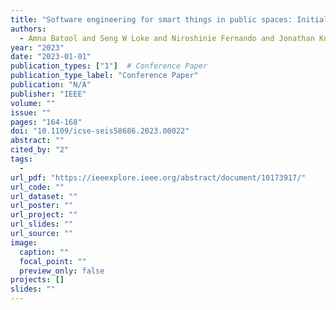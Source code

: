 ```yaml
---
title: "Software engineering for smart things in public spaces: Initial insights and challenges"
authors:
  - Amna Batool and Seng W Loke and Niroshinie Fernando and Jonathan Kua
year: "2023"
date: "2023-01-01"
publication_types: ["1"]  # Conference Paper
publication_type_label: "Conference Paper"
publication: "N/A"
publisher: "IEEE"
volume: ""
issue: ""
pages: "164-168"
doi: "10.1109/icse-seis58686.2023.00022"
abstract: ""
cited_by: "2"
tags:
  - 
url_pdf: "https://ieeexplore.ieee.org/abstract/document/10173917/"
url_code: ""
url_dataset: ""
url_poster: ""
url_project: ""
url_slides: ""
url_source: ""
image:
  caption: ""
  focal_point: ""
  preview_only: false
projects: []
slides: ""
---
```

